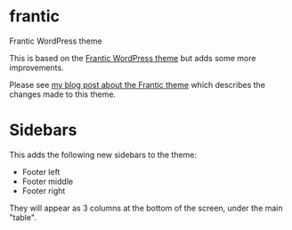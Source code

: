 # frantic
Frantic WordPress theme

This is based on the [Frantic WordPress theme](https://wordpress.org/themes/frantic/) but adds some more improvements.

Please see [my blog post about the Frantic theme](http://liviutudor.com/2016/03/20/frantic-wordpress-theme-update/) which describes the changes made to this theme.

Sidebars
========

This adds the following new sidebars to the theme:

* Footer left
* Footer middle
* Footer right

They will appear as 3 columns at the bottom of the screen, under the main "table".

